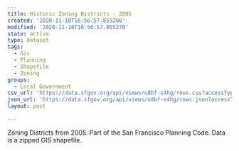 ```yaml
---
title: Historic Zoning Districts - 2005
created: '2020-11-10T16:56:57.855260'
modified: '2020-11-10T16:56:57.855270'
state: active
type: dataset
tags:
  - Gis
  - Planning
  - Shapefile
  - Zoning
groups:
  - Local Government
csv_url: 'https://data.sfgov.org/api/views/u8bf-s4hg/rows.csv?accessType=DOWNLOAD'
json_url: 'https://data.sfgov.org/api/views/u8bf-s4hg/rows.json?accessType=DOWNLOAD'
layout: post

---
```

Zoning Districts from 2005.  Part of the San Francisco Planning Code.  Data is a zipped GIS shapefile.
